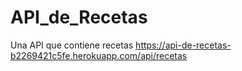 # API_de_Recetas
Una API que contiene recetas 
https://api-de-recetas-b2269421c5fe.herokuapp.com/api/recetas
